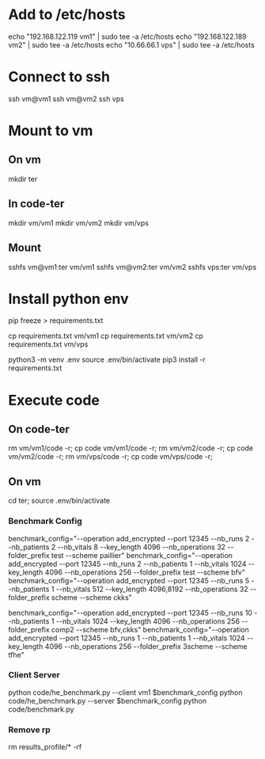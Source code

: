 # Add to /etc/hosts
echo "192.168.122.119 vm1" | sudo tee -a /etc/hosts
echo "192.168.122.189 vm2" | sudo tee -a /etc/hosts
echo "10.66.66.1 vps" | sudo tee -a /etc/hosts

# Connect to ssh
ssh vm@vm1
ssh vm@vm2
ssh vps

# Mount to vm
## On vm
mkdir ter

## In code-ter
mkdir vm/vm1
mkdir vm/vm2
mkdir vm/vps

## Mount
sshfs vm@vm1:ter vm/vm1
sshfs vm@vm2:ter vm/vm2
sshfs vps:ter vm/vps

# Install python env
pip freeze > requirements.txt

cp requirements.txt vm/vm1
cp requirements.txt vm/vm2
cp requirements.txt vm/vps

python3 -m venv .env
source .env/bin/activate
pip3 install -r requirements.txt

# Execute code
## On code-ter
rm vm/vm1/code -r; cp code vm/vm1/code -r;
rm vm/vm2/code -r; cp code vm/vm2/code -r;
rm vm/vps/code -r; cp code vm/vps/code -r;

## On vm
cd ter; source .env/bin/activate

### Benchmark Config
benchmark_config="--operation add_encrypted --port 12345 --nb_runs 2 --nb_patients 2 --nb_vitals 8 --key_length 4096 --nb_operations 32 --folder_prefix test --scheme paillier"
benchmark_config="--operation add_encrypted --port 12345 --nb_runs 2 --nb_patients 1 --nb_vitals 1024 --key_length 4096 --nb_operations 256 --folder_prefix test --scheme bfv"
benchmark_config="--operation add_encrypted --port 12345 --nb_runs 5 --nb_patients 1 --nb_vitals 512 --key_length 4096,8192 --nb_operations 32 --folder_prefix scheme --scheme ckks"

benchmark_config="--operation add_encrypted --port 12345 --nb_runs 10 --nb_patients 1 --nb_vitals 1024 --key_length 4096 --nb_operations 256 --folder_prefix comp2 --scheme bfv,ckks"
benchmark_config="--operation add_encrypted --port 12345 --nb_runs 1 --nb_patients 1 --nb_vitals 1024 --key_length 4096 --nb_operations 256 --folder_prefix 3scheme --scheme tfhe"


### Client Server
python code/he_benchmark.py --client vm1 $benchmark_config
python code/he_benchmark.py --server $benchmark_config
python code/benchmark.py

### Remove rp
rm results_profile/* -rf